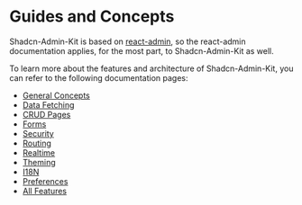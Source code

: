 # Guides and Concepts

Shadcn-Admin-Kit is based on [react-admin](https://marmelab.com/react-admin/), so the react-admin documentation applies, for the most part, to Shadcn-Admin-Kit as well.

To learn more about the features and architecture of Shadcn-Admin-Kit, you can refer to the following documentation pages:

- [General Concepts](https://marmelab.com/react-admin/Architecture.html)
- [Data Fetching](https://marmelab.com/react-admin/DataFetchingGuide.html)
- [CRUD Pages](https://marmelab.com/react-admin/CRUD.html)
- [Forms](https://marmelab.com/react-admin/Forms.html)
- [Security](https://marmelab.com/react-admin/SecurityGuide.html)
- [Routing](https://marmelab.com/react-admin/Routing.html)
- [Realtime](https://marmelab.com/react-admin/Realtime.html)
- [Theming](https://marmelab.com/react-admin/Theming.html)
- [I18N](https://marmelab.com/react-admin/Translation.html)
- [Preferences](https://marmelab.com/react-admin/Store.html)
- [All Features](https://marmelab.com/react-admin/Features.html)